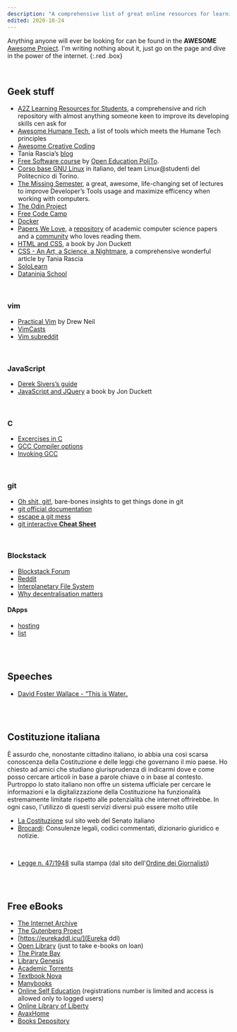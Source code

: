 ```yaml
---
description: "A comprehensive list of great online resources for learning and more. Links to official documentation aren't included, since it can usually be found with a quick and trivial research."
edited: 2020-10-24
---
```

Anything anyone will ever be looking for can be found in the **AWESOME** [Awesome Project](https://project-awesome.org). I'm writing nothing about it, just go on the page and dive in the power of the internet.
{:.red .box}

<br>

## Geek stuff

- [A2Z Learning Resources for Students](https://github.com/dipakkr/A-to-Z-Resources-for-Students), a comprehensive and rich repository with almost anything someone keen to improve its developing skills cen ask for
- [Awesome Humane Tech](https://github.com/humanetech-community/awesome-humane-tech), a list of tools which meets the Humane Tech principles
- [Awesome Creative Coding](https://github.com/terkelg/awesome-creative-coding)
- Tania Rascia’s [blog](https://www.taniarascia.com/)
- [Free Software course](https://github.com/open-education-polito/free-software-course) by [Open Education PoliTo](https://openeducation.polito.it).
- [Corso base GNU Linux](https://linux.studenti.polito.it/wp/corso-gnu-linux-base-autunno-2019/) in italiano, del team Linux@studenti del Politecnico di Torino.
- [The Missing Semester](https://missing.csail.mit.edu/), a great, awesome, life-changing set of lectures to improve Developer’s Tools usage and maximize efficency when working with computers.
- [The Odin Project](https://www.theodinproject.com)
- [Free Code Camp](https://www.freecodecamp.org/)
- [Docker](https://github.com/championshuttler/docker-basicLearning)
- [Papers We Love](https://paperswelove.org/), a [repository](https://github.com/papers-we-love/papers-we-love) of academic computer science papers and a [community](https://github.com/papers-we-love/papers-we-love/wiki/Creating-a-PWL-chapter) who loves reading them.
- [HTML and CSS](http://www.htmlandcssbook.com/), a book by Jon Duckett
- [CSS - An Art, a Science, a Nightmare](https://www.taniarascia.com/overview-of-css-concepts/), a comprehensive wonderful article by Tania Rascia
- [SoloLearn](https://www.sololearn.com/)
- [Dataninja School](https://school.dataninja.it/)

<br>

### vim

- [Practical Vim](https://pragprog.com/book/dnvim/practical-vim) by Drew Neil
- [VimCasts](vimcasts.org)
- [Vim subreddit](https://www.reddit.com/r/vim/)

<br>

### JavaScript

- [Derek Sivers’s guide](https://sivers.org/learn-js)
- [JavaScript and JQuery](http://www.javascriptbook.com/) a book by Jon Duckett

<br>

### C

- [Excercises in C](https://www.w3resource.com/c-programming-exercises/)
- [GCC Compiler options](https://www.thegeekstuff.com/2012/10/gcc-compiler-options/)
- [Invoking GCC](https://gcc.gnu.org/onlinedocs/gcc/Invoking-GCC.html)


<br>

### git

- [Oh shit, git!](https://dangitgit.com/), bare-bones insights to get things done in git
- [git official documentation](https://git-scm.com/doc)
- [escape a git mess](http://justinhileman.info/article/git-pretty/git-pretty.png)
- [git interactive **Cheat Sheet**](https://ndpsoftware.com/git-cheatsheet.html)

<br>

### Blockstack

- [Blockstack Forum](https://forum.blockstack.org/)
- [Reddit](https://www.reddit.com/r/blockstack/)
- [Interplanetary File System](https://proto.school/#/mutable-file-system/)
- [Why decentralisation matters](https://onezero.medium.com/why-decentralization-matters-5e3f79f7638e)

#### DApps

- [hosting](https://hearth.eternum.io/)
- [list](https://app.co/blockstack)

<br>
<br>

## Speeches

- [David Foster Wallace - “This is Water„](https://youtu.be/ms2BvRbjOYo)

<br>
<br>

## Costituzione italiana

È assurdo che, nonostante cittadino italiano, io abbia una così scarsa conoscenza della Costituzione e delle leggi che governano il mio paese. Ho chiesto ad amici che studiano giurisprudenza di indicarmi dove e come posso cercare articoli in base a parole chiave o in base al contesto. Purtroppo lo stato italiano non offre un sistema ufficiale per cercare le informazioni e la digitalizzazione della Costituzione ha funzionalità estremamente limitate rispetto alle potenzialità che internet offrirebbe. In ogni caso, l'utilizzo di questi servizi diversi può essere molto utile

- [La Costituzione](https://www.senato.it/1024) sul sito web del Senato italiano
- [Brocardi](https://www.brocardi.it/): Consulenze legali, codici commentati, dizionario giuridico e notizie.

<br>

- [Legge n. 47/1948](https://www.odg.it/legge-n-47-1948/24253) sulla stampa (dal sito dell'[Ordine dei Giornalisti](https://odg.it))

<br>
<br>

## Free eBooks

- [The Internet Archive](https://archive.org)
- [The Gutenberg Proect](http://www.gutenberg.org)
- [https://eurekaddl.icu/](Eureka ddl)
- [Open Library](https://openlibrary.org/) (just to take e-books on loan)
- [The Pirate Bay](https://piratebay-proxylist.net/)
- [Library Genesis](http://libgen.rs/)
- [Academic Torrents](https://academictorrents.com/)
- [Textbook Nova](https://textbooknova.com)
- [Manybooks](http://www.manybooks.net)
- [Online Self Education](https://onlineselfeducation.com/) (registrations number is limited and access is allowed only to logged users)
- [Online Library of Liberty](http://oll.libertyfund.org)
- [AvaxHome](https://avxhm.is)
- [Books Depository](https://www.bookdepository.com/publishers/T-N-T-Books)
